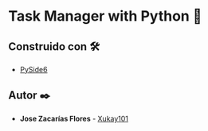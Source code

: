 # Task Manager with Python 📘

## Construido con 🛠️

* [PySide6](https://doc.qt.io/qtforpython/index.html)

## Autor ✒️

* **Jose Zacarías Flores**  - [Xukay101](https://github.com/Xukay101)
